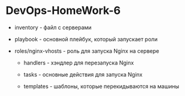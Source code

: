 # DevOps-HomeWork-6

- inventory - файл с серверами

- playbook - основной плейбук, который запускает роли

- roles/nginx-vhosts - роль для запуска Nginx на сервере

  - handlers - хэндлер для перезапуска Nginx

  - tasks - основные действия для запуска Nginx

  - templates - шаблоны, которые перекидываются на машины

